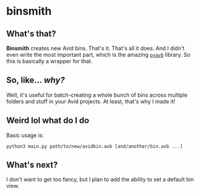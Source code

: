 # binsmith

## What's that?

**Binsmith** creates new Avid bins.  That's it.  That's all it does.  And I didn't even write the most important part, which is the amazing [`pyavb`](https://github.com/markreidvfx/pyavb) library.  So this is basically a wrapper for that.

## So, like... *why?*

Well, it's useful for batch-creating a whole bunch of bins across multiple folders and stuff in your Avid projects.  At least, that's why I made it!

## Weird lol what do I do

Basic usage is:
```
python3 main.py path/to/new/avidbin.avb [and/another/bin.avb ...]
```

## What's next?

I don't want to get too fancy, but I plan to add the ability to set a default bin view.
